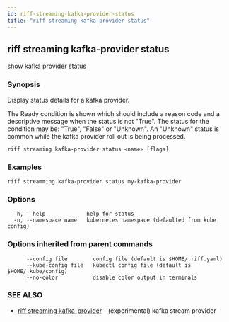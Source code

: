 ```yaml
---
id: riff-streaming-kafka-provider-status
title: "riff streaming kafka-provider status"
---
```

## riff streaming kafka-provider status

show kafka provider status

### Synopsis

Display status details for a kafka provider.

The Ready condition is shown which should include a reason code and a
descriptive message when the status is not "True". The status for the condition
may be: "True", "False" or "Unknown". An "Unknown" status is common while the
kafka provider roll out is being processed.

```
riff streaming kafka-provider status <name> [flags]
```

### Examples

```
riff streamming kafka-provider status my-kafka-provider
```

### Options

```
  -h, --help             help for status
  -n, --namespace name   kubernetes namespace (defaulted from kube config)
```

### Options inherited from parent commands

```
      --config file        config file (default is $HOME/.riff.yaml)
      --kube-config file   kubectl config file (default is $HOME/.kube/config)
      --no-color           disable color output in terminals
```

### SEE ALSO

* [riff streaming kafka-provider](riff_streaming_kafka-provider.md)	 - (experimental) kafka stream provider

